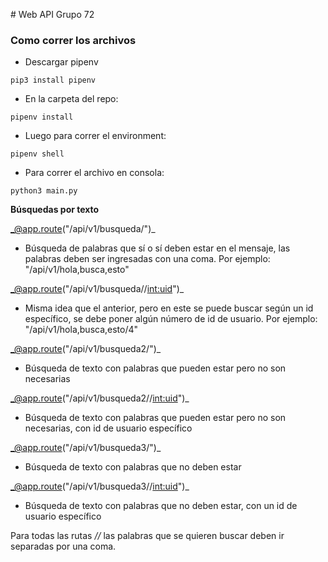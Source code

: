 ﻿﻿﻿﻿﻿﻿﻿﻿﻿﻿﻿﻿﻿﻿﻿﻿﻿﻿﻿﻿﻿﻿﻿﻿﻿# Web API Grupo 72### Como correr los archivos- Descargar pipenv```pip3 install pipenv```- En la carpeta del repo:```pipenv install```- Luego para correr el environment:```pipenv shell```- Para correr el archivo en consola:```python3 main.py```**Búsquedas por texto**_@app.route("/api/v1/busqueda/<texto>")_- Búsqueda de palabras que sí o sí deben estar en el mensaje, las palabras deben ser ingresadas con una coma. Por ejemplo: "/api/v1/hola,busca,esto"_@app.route("/api/v1/busqueda/<texto>/<int:uid>")_- Misma idea que el anterior, pero en este se puede buscar según un id específico, se debe poner algún número de id de usuario.  Por ejemplo: "/api/v1/hola,busca,esto/4"_@app.route("/api/v1/busqueda2/<texto>")_- Búsqueda de texto con palabras que pueden estar pero no son necesarias_@app.route("/api/v1/busqueda2/<texto>/<int:uid>")_- Búsqueda de texto con palabras que pueden estar pero no son necesarias, con id de usuario específico_@app.route("/api/v1/busqueda3/<texto>")_- Búsqueda de texto con palabras que no deben estar_@app.route("/api/v1/busqueda3/<texto>/<int:uid>")_- Búsqueda de texto con palabras que no deben estar, con un id de usuario específico Para todas las rutas _/<texto>/_ las palabras que se quieren buscar deben ir separadas por una coma. 